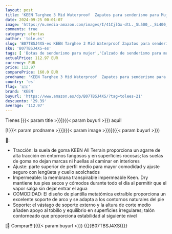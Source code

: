 ```yaml
---
layout: post
title: 'KEEN Targhee 3 Mid Waterproof  Zapatos para senderismo para Mujer  Gris  Magnet/Atlantic Blue   40.5 EU'
date: 2024-09-25 00:01:07
image: 'https://m.media-amazon.com/images/I/41CjlGx-dtL._SL500_._SL400_.jpg'
comments: true
category: ofertas
author: 'tole.es'
slug: 'B07TBSJ4XS-es KEEN Targhee 3 Mid Waterproof Zapatos para senderismo para...'
sku: 'B07TBSJ4XS-es'
tags: [ 'Botas de senderismo para mujer','Calzado de senderismo para mujer','Calzado deportivo para mujer','Moda','Moda Mujer','Zapatillas deportivas y de moda para mujer','Zapatos para mujer','keen','zapatos','🇪🇸', ]
actualPrice: 112.97 EUR
currency: EUR
price: 112.97
comparePrice: 160.0 EUR
prodname: 'KEEN Targhee 3 Mid Waterproof  Zapatos para senderismo para Mujer  Gris  Magnet/Atlantic Blue   40.5 EU'
country: 'es'
flag: '🇪🇸'
brand: 'KEEN'
buyurl: 'https://www.amazon.es/dp/B07TBSJ4XS/?tag=tolees-21'
descuento: '29.39'
average: '112.97'
---
```


Tienes [{{< param title >}}]({{< param buyurl >}}) aqui!

[![{{< param prodname >}}]({{< param image >}})]({{< param buyurl >}})

🔎:

- Tracción: la suela de goma KEEN All Terrain proporciona un agarre de alta tracción en entornos fangosos y en superficies rocosas; las suelas de goma no dejan marcas ni huellas al caminar en interiores
- Ajuste: parte superior de perfil medio para mayor comodidad y ajuste seguro con lengüeta y cuello acolchados
- Impermeable: la membrana transpirable impermeable Keen. Dry mantiene tus pies secos y cómodos durante todo el día al permitir que el vapor salga sin dejar entrar el agua
- COMODIDAD: El diseño de plantilla metatómica extraíble proporciona un excelente soporte de arco y se adapta a los contornos naturales del pie
- Soporte: el vástago de soporte externo y la altura de corte medio añaden apoyo al tobillo y equilibrio en superficies irregulares; talón contorneado que proporciona estabilidad al siguiente nivel

[🛒 Comprar!!!]({{< param buyurl >}})
{{<world>}}B07TBSJ4XS{{</world>}}
